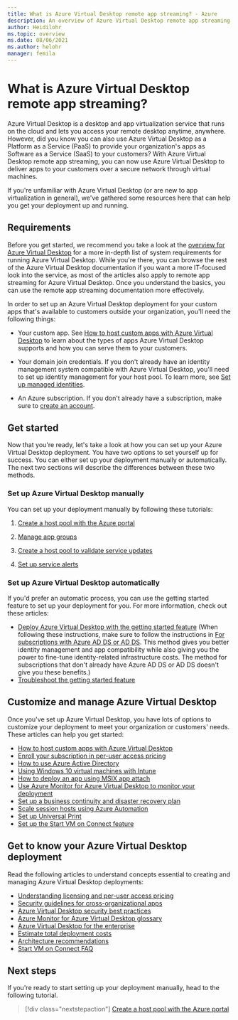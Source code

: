 ```yaml
---
title: What is Azure Virtual Desktop remote app streaming? - Azure
description: An overview of Azure Virtual Desktop remote app streaming.
author: Heidilohr
ms.topic: overview
ms.date: 08/06/2021
ms.author: helohr
manager: femila
---
```


# What is Azure Virtual Desktop remote app streaming?

Azure Virtual Desktop is a desktop and app virtualization service that runs on the cloud and lets you access your remote desktop anytime, anywhere. However, did you know you can also use Azure Virtual Desktop as a Platform as a Service (PaaS) to provide your organization's apps as Software as a Service (SaaS) to your customers? With Azure Virtual Desktop remote app streaming, you can now use Azure Virtual Desktop to deliver apps to your customers over a secure network through virtual machines.

If you're unfamiliar with Azure Virtual Desktop (or are new to app virtualization in general), we've gathered some resources here that can help you get your deployment up and running.

## Requirements

Before you get started, we recommend you take a look at the [overview for Azure Virtual Desktop](../overview.md) for a more in-depth list of system requirements for running Azure Virtual Desktop. While you're there, you can browse the rest of the Azure Virtual Desktop documentation if you want a more IT-focused look into the service, as most of the articles also apply to remote app streaming for Azure Virtual Desktop. Once you understand the basics, you can use the remote app streaming documentation more effectively.

In order to set up an Azure Virtual Desktop deployment for your custom apps that's available to customers outside your organization, you'll need the following things:

- Your custom app. See [How to host custom apps with Azure Virtual Desktop](custom-apps.md) to learn about the types of apps Azure Virtual Desktop supports and how you can serve them to your customers.

- Your domain join credentials. If you don't already have an identity management system compatible with Azure Virtual Desktop, you'll need to set up identity management for your host pool. To learn more, see [Set up managed identities](identities.md).

- An Azure subscription. If you don't already have a subscription, make sure to [create an account](https://azure.microsoft.com/free/?WT.mc_id=A261C142F).

## Get started

Now that you're ready, let's take a look at how you can set up your Azure Virtual Desktop deployment. You have two options to set yourself up for success. You can either set up your deployment manually or automatically. The next two sections will describe the differences between these two methods.

### Set up Azure Virtual Desktop manually

You can set up your deployment manually by following these tutorials:

1. [Create a host pool with the Azure portal](../create-host-pools-azure-marketplace.md?toc=/azure/virtual-desktop/remote-app-streaming/toc.json&bc=/azure/virtual-desktop/breadcrumb/toc.json)

2. [Manage app groups](../manage-app-groups.md?toc=/azure/virtual-desktop/remote-app-streaming/toc.json&bc=/azure/virtual-desktop/breadcrumb/toc.json)

3. [Create a host pool to validate service updates](../create-validation-host-pool.md?toc=/azure/virtual-desktop/remote-app-streaming/toc.json&bc=/azure/virtual-desktop/breadcrumb/toc.json)

4. [Set up service alerts](../set-up-service-alerts.md?toc=/azure/virtual-desktop/remote-app-streaming/toc.json&bc=/azure/virtual-desktop/breadcrumb/toc.json)

### Set up Azure Virtual Desktop automatically

If you'd prefer an automatic process, you can use the getting started feature to set up your deployment for you. For more information, check out these articles:

- [Deploy Azure Virtual Desktop with the getting started feature](../getting-started-feature.md?toc=/azure/virtual-desktop/remote-app-streaming/toc.json&bc=/azure/virtual-desktop/breadcrumb/toc.json) (When following these instructions, make sure to follow the instructions in [For subscriptions with Azure AD DS or AD DS](../getting-started-feature.md#for-subscriptions-with-azure-ad-ds-or-ad-ds). This method gives you better identity management and app compatibility while also giving you the power to fine-tune identity-related infrastructure costs. The method for subscriptions that don't already have Azure AD DS or AD DS doesn't give you these benefits.)
- [Troubleshoot the getting started feature](../troubleshoot-getting-started.md?toc=/azure/virtual-desktop/remote-app-streaming/toc.json&bc=/azure/virtual-desktop/breadcrumb/toc.json)

## Customize and manage Azure Virtual Desktop

Once you've set up Azure Virtual Desktop, you have lots of options to customize your deployment to meet your organization or customers' needs. These articles can help you get started:

- [How to host custom apps with Azure Virtual Desktop](custom-apps.md)
- [Enroll your subscription in per-user access pricing](per-user-access-pricing.md)
- [How to use Azure Active Directory](../../active-directory/fundamentals/active-directory-access-create-new-tenant.md)
- [Using Windows 10 virtual machines with Intune](/mem/intune/fundamentals/windows-10-virtual-machines)
- [How to deploy an app using MSIX app attach](msix-app-attach.md)
- [Use Azure Monitor for Azure Virtual Desktop to monitor your deployment](../azure-monitor.md?toc=/azure/virtual-desktop/remote-app-streaming/toc.json&bc=/azure/virtual-desktop/breadcrumb/toc.json)
- [Set up a business continuity and disaster recovery plan](../disaster-recovery.md?toc=/azure/virtual-desktop/remote-app-streaming/toc.json&bc=/azure/virtual-desktop/breadcrumb/toc.json)
- [Scale session hosts using Azure Automation](../set-up-scaling-script.md?toc=/azure/virtual-desktop/remote-app-streaming/toc.json&bc=/azure/virtual-desktop/breadcrumb/toc.json)
- [Set up Universal Print](/universal-print/fundamentals/universal-print-getting-started)
- [Set up the Start VM on Connect feature](../start-virtual-machine-connect.md?toc=/azure/virtual-desktop/remote-app-streaming/toc.json&bc=/azure/virtual-desktop/breadcrumb/toc.json)

## Get to know your Azure Virtual Desktop deployment

Read the following articles to understand concepts essential to creating and managing Azure Virtual Desktop deployments:

- [Understanding licensing and per-user access pricing](licensing.md)
- [Security guidelines for cross-organizational apps](security.md)
- [Azure Virtual Desktop security best practices](../security-guide.md?toc=/azure/virtual-desktop/remote-app-streaming/toc.json&bc=/azure/virtual-desktop/breadcrumb/toc.json)
- [Azure Monitor for Azure Virtual Desktop glossary](../azure-monitor-glossary.md?toc=/azure/virtual-desktop/remote-app-streaming/toc.json&bc=/azure/virtual-desktop/breadcrumb/toc.json)
- [Azure Virtual Desktop for the enterprise](/azure/architecture/example-scenario/wvd/windows-virtual-desktop)
- [Estimate total deployment costs](total-costs.md)
- [Architecture recommendations](architecture-recs.md)
- [Start VM on Connect FAQ](../start-virtual-machine-connect-faq.md?toc=/azure/virtual-desktop/remote-app-streaming/toc.json&bc=/azure/virtual-desktop/breadcrumb/toc.json)

## Next steps

If you're ready to start setting up your deployment manually, head to the following tutorial.

> [!div class="nextstepaction"]
> [Create a host pool with the Azure portal](../create-host-pools-azure-marketplace.md?toc=/azure/virtual-desktop/remote-app-streaming/toc.json&bc=/azure/virtual-desktop/breadcrumb/toc.json)
